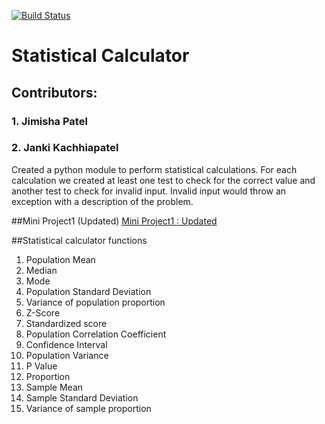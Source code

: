 [![Build Status](https://travis-ci.com/Jankipatel30/statistic.svg?branch=master)](https://travis-ci.com/Jankipatel30/statistic)

# Statistical Calculator
## Contributors:
### 1. Jimisha Patel
### 2. Janki Kachhiapatel


Created a python module to perform statistical calculations. For each calculation we created at least one test to check for the correct value and another test to check for invalid input. Invalid input would throw an exception with a description of the problem.

##Mini Project1 (Updated)
[Mini Project1 : Updated](https://github.com/Jankipatel30/MiniProject1/blob/master/Additional_update.md)

##Statistical calculator functions
1. Population Mean
2. Median
3. Mode
4. Population Standard Deviation
5. Variance of population proportion
6. Z-Score
7. Standardized score
8. Population Correlation Coefficient
9. Confidence Interval
10. Population Variance
11. P Value
12. Proportion
13. Sample Mean
14. Sample Standard Deviation
15. Variance of sample proportion

